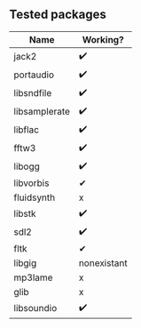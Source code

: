 ## Tested packages
| Name | Working?   |
|------|------------|
| jack2 | ✔️ |
| portaudio | ✔️ |
| libsndfile | ✔️ |
| libsamplerate | ✔️ |
| libflac | ✔️ |
| fftw3 | ✔️ | 
| libogg | ✔️ |
| libvorbis | ✔ ️| 
| fluidsynth | x | 
| libstk | ✔️ | 
| sdl2 | ✔️ |
| fltk | ✔ | 
| libgig | nonexistant |
| mp3lame | x |
| glib | x |
| libsoundio | ✔️ | 